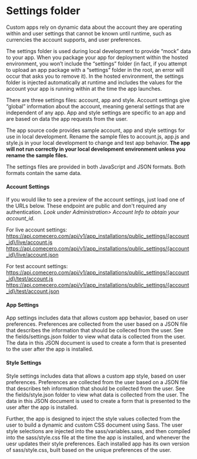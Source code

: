 ﻿# Settings folder

Custom apps rely on dynamic data about the account they are operating within and user settings that cannot be known until runtime, such as currencies the account supports, and user preferences.

The settings folder is used during local development to provide “mock” data to your app. When you package your app for deployment within the hosted environment, you won’t include the “settings” folder (in fact, if you attempt to upload an app package with a “settings” folder in the root, an error will occur that asks you to remove it). In the hosted environment, the settings folder is injected automatically at runtime and includes the values for the account your app is running within at the time the app launches.

There are three settings files: account, app and style. Account settings give “global” information about the account, meaning general settings that are independent of any app. App and style settings are specific to an app and are based on data the app requests from the user.

The app source code provides sample account, app and style settings for use in local development. Rename the sample files to account.js, app.js and style.js in your local development to change and test app behavior. **The app will not run correctly in your local development environment unless you rename the sample files.**

The settings files are provided in both JavaScript and JSON formats. Both formats contain the same data.

#### Account Settings

If you would like to see a preview of the account settings, just load one of the URLs below. These endpoint are public and don't required any authentication. _Look under Administration> Account Info to obtain your account_id_.

For live account settings:
https://api.comecero.com/api/v1/app_installations/public_settings/{account_id}/live/account.js
https://api.comecero.com/api/v1/app_installations/public_settings/{account_id}/live/account.json

For test account settings:
https://api.comecero.com/api/v1/app_installations/public_settings/{account_id}/test/account.js
https://api.comecero.com/api/v1/app_installations/public_settings/{account_id}/test/account.json

#### App Settings

App settings includes data that allows custom app behavior, based on user preferences. Preferences are collected from the user based on a JSON file that describes the information that should be colleced from the user. See the fields/settings.json folder to view what data is collected from the user. The data in this JSON document is used to create a form that is presented to the user after the app is installed.

#### Style Settings
Style settings includes data that allows a custom app style, based on user preferences. Preferences are collected from the user based on a JSON file that describes teh information that should be collected from the user. See the fields/style.json folder to view what data is collected from the user. The data in this JSON document is used to create a form that is presented to the user after the app is installed.

Further, the app is designed to inject the style values collected from the user to build a dynamic and custom CSS document using Sass. The user style selections are injected into the sass/variables.sass, and then compiled into the sass/style.css file at the time the app is installed, and whenever the uesr updates their style preferences. Each installed app has its own version of sass/style.css, built based on the unique preferences of the user.
